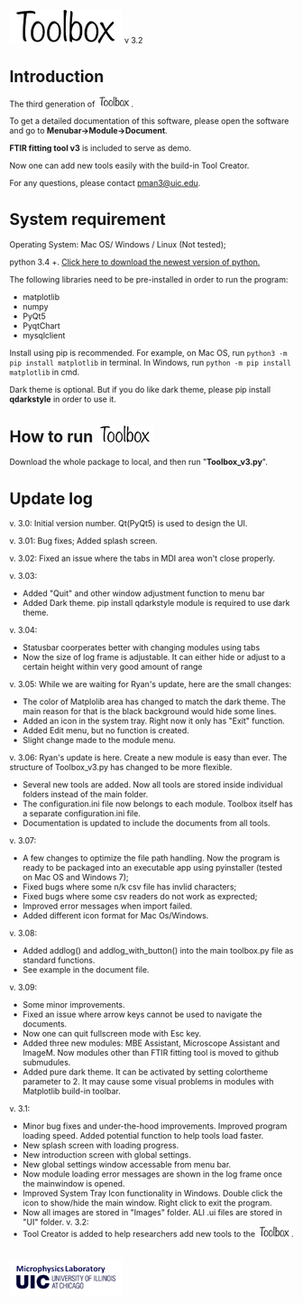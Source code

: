 <img src="https://github.com/manpeihong/Toolbox-v3/blob/master/Images/toolbox_b_in_text.png" width="200"> v 3.2

# Introduction
The third generation of <img src="https://github.com/manpeihong/Toolbox-v3/blob/master/Images/toolbox_b_in_text.png" width="60">.

To get a detailed documentation of this software, please open the software and go to **Menubar->Module->Document**.

**FTIR fitting tool v3** is included to serve as demo. 

Now one can add new tools easily with the build-in Tool Creator. 

For any questions, please contact pman3@uic.edu.

# System requirement

Operating System: Mac OS/ Windows / Linux (Not tested);

python 3.4 +. [Click here to download the newest version of python.](https://www.python.org/downloads/)

The following libraries need to be pre-installed in order to run the program:

- matplotlib
- numpy
- PyQt5
- PyqtChart
- mysqlclient

Install using pip is recommended. 
For example, on Mac OS, run `python3 -m pip install matplotlib` in terminal. In Windows, run `python -m pip install matplotlib` in cmd. 

Dark theme is optional. But if you do like dark theme, please pip install **qdarkstyle** in order to use it. 

# How to run <img src="https://github.com/manpeihong/Toolbox-v3/blob/master/Images/toolbox_b_in_text.png" width="100">

Download the whole package to local, and then run "**Toolbox_v3.py**".

# Update log

v. 3.0: Initial version number. Qt(PyQt5) is used to design the UI. 

v. 3.01: Bug fixes; Added splash screen.  

v. 3.02: Fixed an issue where the tabs in MDI area won't close properly. 

v. 3.03: 
- Added "Quit" and other window adjustment function to menu bar
- Added Dark theme. pip install qdarkstyle module is required to use dark theme. 

v. 3.04: 
- Statusbar coorperates better with changing modules using tabs
- Now the size of log frame is adjustable. It can either hide or adjust to a certain height within very good amount of range

v. 3.05: While we are waiting for Ryan's update, here are the small changes: 
- The color of Matplolib area has changed to match the dark theme. The main reason for that is the black background would hide some lines. 
- Added an icon in the system tray.  Right now it only has "Exit" function. 
- Added Edit menu,  but no function is created. 
- Slight change made to the module menu. 
             
v. 3.06: Ryan's update is here. Create a new module is easy than ever. The structure of Toolbox_v3.py has changed to be more flexible. 
- Several new tools are added. Now all tools are stored inside individual folders instead of the main folder. 
- The configuration.ini file now belongs to each module. Toolbox itself has a separate configuration.ini file. ﻿
- Documentation is updated to include the documents from all tools.

v. 3.07: 
- A few changes to optimize the file path handling. Now the program is ready to be packaged into an executable app using pyinstaller (tested on Mac OS and Windows 7);
- Fixed bugs where some n/k csv file has invlid characters; 
- Fixed bugs where some csv readers do not work as exprected; 
- Improved error messages when import failed. 
- Added different icon format for Mac Os/Windows.

v. 3.08: 
- Added addlog() and addlog_with_button() into the main toolbox.py file as standard functions.
- See example in the document file. 

v. 3.09: 
- Some minor improvements. 
- Fixed an issue where arrow keys cannot be used to navigate the documents. 
- Now one can quit fullscreen mode with Esc key. 
- Added three new modules: MBE Assistant, Microscope Assistant and ImageM. Now modules other than FTIR fitting tool is moved to github submudules. 
- Added pure dark theme. It can be activated by setting colortheme parameter to 2. It may cause some visual problems in modules with Matplotlib build-in toolbar.
             
v. 3.1: 
- Minor bug fixes and under-the-hood improvements. Improved program loading speed. Added potential function to help tools load faster. 
- New splash screen with loading progress. 
- New introduction screen with global settings.
- New global settings window accessable from menu bar. 
- Now module loading error messages are shown in the log frame once the mainwindow is opened. 
- Improved System Tray Icon functionality in Windows. Double click the icon to show/hide the main window. Right click to exit the program.
- Now all images are stored in "Images" folder. ALl .ui files are stored in "UI" folder. 
v. 3.2: 
- Tool Creator is added to help researchers add new tools to the <img src="https://github.com/manpeihong/Toolbox-v3/blob/master/Images/toolbox_b_in_text.png" width="60">.
 
# <img src="https://github.com/manpeihong/Toolbox-v3/blob/master/Images/MPL_UIC_b.png" width="200">
